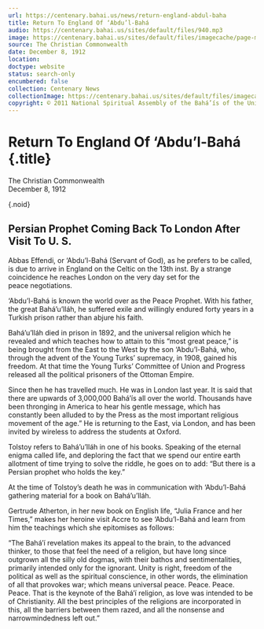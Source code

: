 ```yaml
---
url: https://centenary.bahai.us/news/return-england-abdul-baha
title: Return To England Of ‘Abdu’l-Bahá
audio: https://centenary.bahai.us/sites/default/files/940.mp3
image: https://centenary.bahai.us/sites/default/files/imagecache/page-main-image/images/press_clippings/12-08-1912%2CChristian%20Commonwealth%2CReturn%20to%20England%20of%20Abdul%20Baha.png
source: The Christian Commonwealth
date: December 8, 1912
location: 
doctype: website
status: search-only
encumbered: false
collection: Centenary News
collectionImage: https://centenary.bahai.us/sites/default/files/imagecache/theme-image/main_image/abdulbaha-overview-small_0.jpg
copyright: © 2011 National Spiritual Assembly of the Bahá’ís of the United States
---
```



# Return To England Of ‘Abdu’l-Bahá {.title}

The Christian Commonwealth  
December 8, 1912  

{.noid}  



## Persian Prophet Coming Back To London After Visit To U. S.

Abbas Effendi, or ‘Abdu’l-Bahá (Servant of God), as he prefers to be called, is due to arrive in England on the Celtic on the 13th inst. By a strange coincidence he reaches London on the very day set for the peace negotiations.

‘Abdu’l-Bahá is known the world over as the Peace Prophet. With his father, the great Bahá’u’lláh, he suffered exile and willingly endured forty years in a Turkish prison rather than abjure his faith.

Bahá’u’lláh died in prison in 1892, and the universal religion which he revealed and which teaches how to attain to this “most great peace,” is being brought from the East to the West by the son ‘Abdu’l-Bahá, who, through the advent of the Young Turks’ supremacy, in 1908, gained his freedom. At that time the Young Turks’ Committee of Union and Progress released all the political prisoners of the Ottoman Empire.

Since then he has travelled much. He was in London last year. It is said that there are upwards of 3,000,000 Bahá’ís all over the world. Thousands have been thronging in America to hear his gentle message, which has constantly been alluded to by the Press as the most important religious movement of the age.” He is returning to the East, via London, and has been invited by wireless to address the students at Oxford.

Tolstoy refers to Bahá’u’lláh in one of his books. Speaking of the eternal enigma called life, and deploring the fact that we spend our entire earth allotment of time trying to solve the riddle, he goes on to add: “But there is a Persian prophet who holds the key.”

At the time of Tolstoy’s death he was in communication with ‘Abdu’l-Bahá gathering material for a book on Bahá’u’lláh.

Gertrude Atherton, in her new book on English life, “Julia France and her Times,” makes her heroine visit Accre to see ‘Abdu’l-Bahá and learn from him the teachings which she epitomises as follows:

“The Bahá’í revelation makes its appeal to the brain, to the advanced thinker, to those that feel the need of a religion, but have long since outgrown all the silly old dogmas, with their bathos and sentimentalities, primarily intended only for the ignorant. Unity is right, freedom of the political as well as the spiritual conscience, in other words, the elimination of all that provokes war; which means universal peace. Peace. Peace. Peace. That is the keynote of the Bahá’í religion, as love was intended to be of Christianity. All the best principles of the religions are incorporated in this, all the barriers between them razed, and all the nonsense and narrowmindedness left out.”